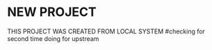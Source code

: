 # NEW PROJECT 
THIS PROJECT WAS CREATED FROM LOCAL SYSTEM
#checking for second time doing for upstream